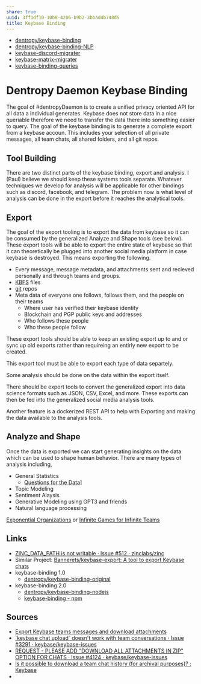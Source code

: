 ```yaml
---
share: true
uuid: 3ff1df10-10b8-4206-b9b2-3bbad4b748d5
title: Keybase Binding
---
```

* [dentropy/keybase-binding](https://github.com/dentropy/keybase-binding)
* [dentropy/keybase-binding-NLP](https://github.com/dentropy/keybase-binding-NLP)
* [keybase-discord-migrater](/undefined)
* [keybase-matrix-migrater](/undefined)
* [keybase-binding-queries](/undefined)

# Dentropy Daemon Keybase Binding

The goal of #dentropyDaemon is to create a unified privacy oriented API for all data a individual generates. Keybase does not store data in a nice queriable therefore we need to transfer the data there into something easier to query. The goal of the keybase binding is to generate a complete export from a keybase accoun. This includes your selection of all private messages, all team chats, all shared folders, and all git repos.

## Tool Building

There are two distinct parts of the keybase binding, export and analysis. I (Paul) believe we should keep these systems tools separate. Whatever techniques we develop for analysis will be applicable for other bindings such as discord, facebook, and telegram. The problem now is what level of analysis can be done in the export before it reaches the analytical tools.

## Export

The goal of the export tooling is to export the data from keybase so it can be consumed by the generalized Analyze and Shape tools (see below). These export tools will be able to export the entire state of keybase so that it can theoretically be plugged into another social media platform in case keybase is destroyed. This means exporting the following.

* Every message, message metadata, and attachments sent and recieved personally and through teams and groups. 
* [KBFS](https://book.keybase.io/docs/files) files
* [git](https://book.keybase.io/git) repos
* Meta data of everyone one follows, follows them, and the people on their teams
  * Where user has verified their keybase identity
  * Blockchain and PGP public keys and addresses
  * Who follows these people
  * Who these people follow

These export tools should be able to keep an existing export up to and or sync up old exports rather than requireing an entirly new export to be created.

This export tool must be able to export each type of data separtely.

Some analysis should be done on the data within the export itself.

There should be export tools to convert the generalized export into data science formats such as JSON, CSV, Excel, and more. These exports can then be fed into the generalized social media analysis tools.

Another feature is a dockerized REST API to help with Exporting and making the data available to the analysis tools.

## Analyze and Shape

Once the data is exported we can start generating insights on the data which can be used to shape human behavior. There are many types of analysis including,

* General Statistics
	* [Questions for the Data](/undefined)]
* Topic Modeling
* Sentiment Alaysis
* Generative Modeling using GPT3 and friends
* Natural language processing

[Exponential Organizations][] or [Infinite Games for Infinite Teams][] 
## Links

* [ZINC\_DATA\_PATH is not writable · Issue #512 · zinclabs/zinc](https://github.com/zinclabs/zinc/issues/512)
* Similar Project: [Bannerets/keybase-export: A tool to export Keybase chats](https://github.com/Bannerets/keybase-export)
* keybase-binding 1.0
	* [dentropy/keybase-binding-original](https://github.com/dentropy/keybase-binding-original)
* keybase-binding 2.0
	* [dentropy/keybase-binding-nodejs](https://github.com/dentropy/keybase-binding-nodejs)
	* [keybase-binding - npm](https://www.npmjs.com/package/keybase-binding)

## Sources

* [Export Keybase teams messages and download attachments](https://gist.github.com/MikeNGarrett/61a0f2f8f7f9671721407e786efafb58)
* [\`keybase chat upload\` doesn't work with team conversations · Issue #3291 · keybase/keybase-issues](https://github.com/keybase/keybase-issues/issues/3291)
* [REQUEST - PLEASE ADD "DOWNLOAD ALL ATTACHMENTS IN ZIP" OPTION FOR CHATS · Issue #4124 · keybase/keybase-issues](https://github.com/keybase/keybase-issues/issues/4124)
* [Is it possible to download a team chat history (for archival purposes)? : Keybase](https://old.reddit.com/r/Keybase/comments/acap5i/is_it_possible_to_download_a_team_chat_history/)
* [Infinite Games for Infinite Teams]: https://www.remotorconsulting.com/uploads/4/8/4/2/48428829/infinite_games_for_infinite_teams__4_.pdf
[Exponential Organizations]: https://www.openexo.com/exponential-organizations-book
[nltk]: https://www.nltk.org/